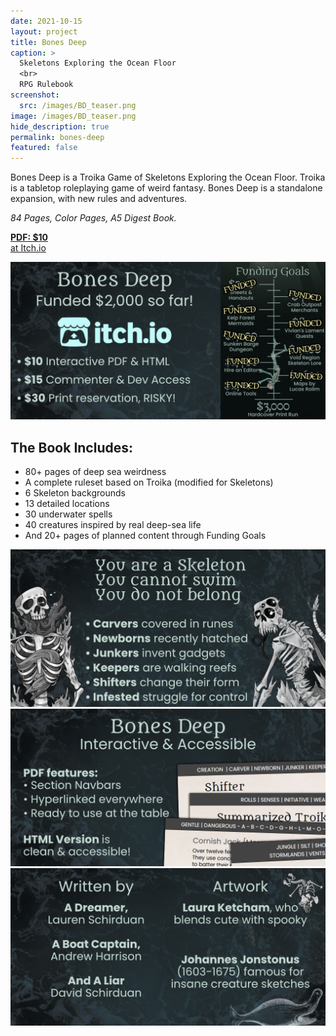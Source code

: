 ```yaml
---
date: 2021-10-15
layout: project
title: Bones Deep
caption: >
  Skeletons Exploring the Ocean Floor
  <br>
  RPG Rulebook
screenshot:
  src: /images/BD_teaser.png
image: /images/BD_teaser.png
hide_description: true
permalink: bones-deep
featured: false
---
```


<div class="shoppingCard">
  <p>Bones Deep is a Troika Game of Skeletons Exploring the Ocean Floor. Troika is a tabletop roleplaying game of weird fantasy. Bones Deep is a standalone expansion, with new rules and adventures.</p>
  <p><i>84 Pages, Color Pages, A5 Digest Book.</i></p>
  <div class="shoppingButtons">
    <a target="_blank" href="https://davidschirduan.itch.io/bones-deep" class="btn shoppingButton itchBTN"><strong>PDF: $10</strong><br>at Itch.io</a>
  </div>
</div>

[![BD_marketing_2.png](/images/BD_marketing_2.png)](https://davidschirduan.itch.io/bones-deep)

## The Book Includes:

* 80+ pages of deep sea weirdness
* A complete ruleset based on Troika (modified for Skeletons)
* 6 Skeleton backgrounds
* 13 detailed locations
* 30 underwater spells
* 40 creatures inspired by real deep-sea life
* And 20+ pages of planned content through Funding Goals

![BD_marketing_3.png](/images/BD_marketing_3.png)
![BD_marketing_4.png](/images/BD_marketing_4.png)
![BD_marketing_5.png](/images/BD_marketing_5.png)